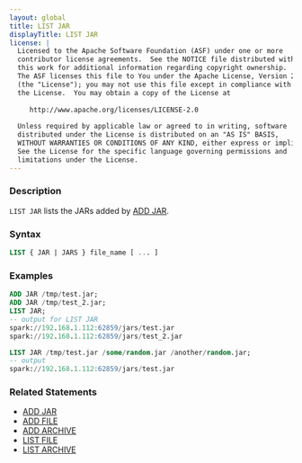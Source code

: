 ```yaml
---
layout: global
title: LIST JAR
displayTitle: LIST JAR
license: |
  Licensed to the Apache Software Foundation (ASF) under one or more
  contributor license agreements.  See the NOTICE file distributed with
  this work for additional information regarding copyright ownership.
  The ASF licenses this file to You under the Apache License, Version 2.0
  (the "License"); you may not use this file except in compliance with
  the License.  You may obtain a copy of the License at
 
     http://www.apache.org/licenses/LICENSE-2.0
 
  Unless required by applicable law or agreed to in writing, software
  distributed under the License is distributed on an "AS IS" BASIS,
  WITHOUT WARRANTIES OR CONDITIONS OF ANY KIND, either express or implied.
  See the License for the specific language governing permissions and
  limitations under the License.
---
```


### Description

`LIST JAR` lists the JARs added by [ADD JAR](sql-ref-syntax-aux-resource-mgmt-add-jar.html).

### Syntax

```sql
LIST { JAR | JARS } file_name [ ... ]

```

### Examples

```sql
ADD JAR /tmp/test.jar;
ADD JAR /tmp/test_2.jar;
LIST JAR;
-- output for LIST JAR
spark://192.168.1.112:62859/jars/test.jar
spark://192.168.1.112:62859/jars/test_2.jar

LIST JAR /tmp/test.jar /some/random.jar /another/random.jar;
-- output
spark://192.168.1.112:62859/jars/test.jar
```

### Related Statements

* [ADD JAR](sql-ref-syntax-aux-resource-mgmt-add-jar.html)
* [ADD FILE](sql-ref-syntax-aux-resource-mgmt-add-file.html)
* [ADD ARCHIVE](sql-ref-syntax-aux-resource-mgmt-add-archive.html)
* [LIST FILE](sql-ref-syntax-aux-resource-mgmt-list-file.html)
* [LIST ARCHIVE](sql-ref-syntax-aux-resource-mgmt-list-archive.html)


